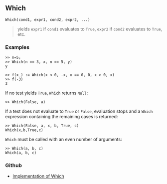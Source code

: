 ## Which

```
Which(cond1, expr1, cond2, expr2, ...)
```

> yields `expr1` if `cond1` evaluates to `True`, `expr2` if `cond2` evaluates to `True`, etc.
 
### Examples
```
>> n=5;
>> Which(n == 3, x, n == 5, y)
y
 
>> f(x_) := Which(x < 0, -x, x == 0, 0, x > 0, x)
>> f(-3)
3
```

If no test yields `True`, `Which` returns `Null`:
```
>> Which(False, a)
```

If a test does not evaluate to `True` or `False`, evaluation stops
and a `Which` expression containing the remaining cases is returned:
```
>> Which(False, a, x, b, True, c)
Which(x,b,True,c)
```

`Which` must be called with an even number of arguments:
```
>> Which(a, b, c)
Which(a, b, c)
```

### Github

* [Implementation of Which](https://github.com/axkr/symja_android_library/blob/master/symja_android_library/matheclipse-core/src/main/java/org/matheclipse/core/builtin/Programming.java#L3205) 

